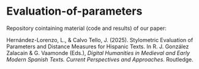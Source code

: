 # Evaluation-of-parameters

Repository cointaining material (code and results) of our paper:

Hernández-Lorenzo, L., & Calvo Tello, J. (2025). Stylometric Evaluation of Parameters and Distance Measures for Hispanic Texts. In R. J. González Zalacain & G. Vaamonde (Eds.), <i>Digital Humanities in Medieval and Early Modern Spanish Texts. Current Perspectives and Approaches</i>. Routledge.

